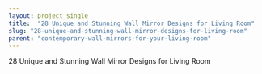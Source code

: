 ```yaml
---
layout: project_single
title:  "28 Unique and Stunning Wall Mirror Designs for Living Room"
slug: "28-unique-and-stunning-wall-mirror-designs-for-living-room"
parent: "contemporary-wall-mirrors-for-your-living-room"
---
```

28 Unique and Stunning Wall Mirror Designs for Living Room